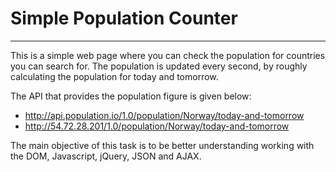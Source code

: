

# Simple Population Counter
---------------------

This is a simple web page where you can check the population for countries you can search for. The population is updated every second, by roughly calculating the population for today and tomorrow.

The API that provides the population figure is given below:

- http://api.population.io/1.0/population/Norway/today-and-tomorrow
- http://54.72.28.201/1.0/population/Norway/today-and-tomorrow


The main objective of this task is to be better understanding working with the DOM, Javascript, jQuery, JSON and AJAX.
